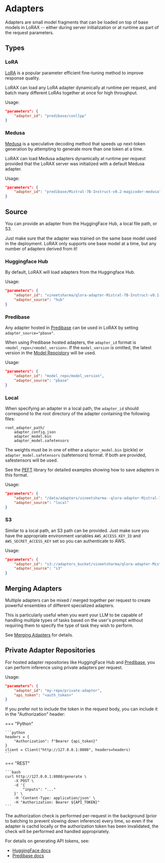 # Adapters

Adapters are small model fragments that can be loaded on top of base models in LoRAX -- either during server initialization
or at runtime as part of the request parameters.

## Types

### LoRA

[LoRA](./lora.md) is a popular parameter efficient fine-tuning method to improve response quality.

LoRAX can load any LoRA adapter dynamically at runtime per request, and batch many different LoRAs together at once
for high throughput.

Usage:

```json
"parameters": {
    "adapter_id": "predibase/conllpp"
}
```

### Medusa

[Medusa](./medusa.md) is a speculative decoding method that speeds up next-token generation by attempting to generate
more than one token at a time.

LoRAX can load Medusa adapters dynamically at runtime per request provided that the LoRAX server was initialized with a
default Medusa adapter.

Usage:

```json
"parameters": {
    "adapter_id": "predibase/Mistral-7B-Instruct-v0.2-magicoder-medusa"
}
```

## Source

You can provide an adapter from the HuggingFace Hub, a local file path, or S3. 

Just make sure that the adapter was trained on the same base model used in the deployment. LoRAX only supports one base model at a time, but any number of adapters derived from it!

### Huggingface Hub

By default, LoRAX will load adapters from the Huggingface Hub.

Usage:

```json
"parameters": {
    "adapter_id": "vineetsharma/qlora-adapter-Mistral-7B-Instruct-v0.1-gsm8k",
    "adapter_source": "hub"
}
```

### Predibase

Any adapter hosted in [Predibase](https://predibase.com/) can be used in LoRAX by setting `adapter_source="pbase"`.

When using Predibase hosted adapters, the `adapter_id` format is `<model_repo>/<model_version>`. If the `model_version` is
omitted, the latest version in the [Model Repoistory](https://docs.predibase.com/ui-guide/Supervised-ML/models/model-repos)
will be used.

Usage:

```json
"parameters": {
    "adapter_id": "model_repo/model_version",
    "adapter_source": "pbase"
}
```

### Local

When specifying an adapter in a local path, the `adapter_id` should correspond to the root directory of the adapter containing the following files:

```shell
root_adapter_path/
    adapter_config.json
    adapter_model.bin
    adapter_model.safetensors
```

The weights must be in one of either a `adapter_model.bin` (pickle) or `adapter_model.safetensors` (safetensors) format. If both are provided, safestensors will be used.

See the [PEFT](https://github.com/huggingface/peft) library for detailed examples showing how to save adapters in this format.

Usage:

```json
"parameters": {
    "adapter_id": "/data/adapters/vineetsharma--qlora-adapter-Mistral-7B-Instruct-v0.1-gsm8k",
    "adapter_source": "local"
}
```

### S3

Similar to a local path, an S3 path can be provided. Just make sure you have the appropriate environment variables `AWS_ACCESS_KEY_ID` and `AWS_SECRET_ACCESS_KEY` set so you can authenticate to AWS.

Usage:

```json
"parameters": {
    "adapter_id": "s3://adapters_bucket/vineetsharma/qlora-adapter-Mistral-7B-Instruct-v0.1-gsm8k",
    "adapter_source": "s3"
}
```

## Merging Adapters

Multiple adapters can be mixed / merged together per request to create powerful ensembles of different specialized adapters.

This is particularly useful when you want your LLM to be capable of handling multiple types of tasks based on the user's prompt without
requiring them to specify the type of task they wish to perform.

See [Merging Adapters](../guides/merging_adapters.md) for details.

## Private Adapter Repositories

For hosted adapter repositories like HuggingFace Hub and [Predibase](https://predibase.com/), you can perform inference using private adapters per request.

Usage:

```json
"parameters": {
    "adapter_id": "my-repo/private-adapter",
    "api_token": "<auth_token>"
}
```

If you prefer not to include the token in the request body, you can include it in the "Authorization" header:

=== "Python"

    ```python
    headers = {
        "Authorization": f"Bearer {api_token}"
    }
    client = Client("http://127.0.0.1:8080", headers=headers)
    ```

=== "REST"

    ```bash
    curl http://127.0.0.1:8080/generate \
        -X POST \
        -d '{
            "inputs": "..."
        }' \
        -H 'Content-Type: application/json' \
        -H "Authorization: Bearer ${API_TOKEN}"
    ```

The authorization check is performed per-request in the background (prior to batching to prevent slowing down inference) every time, so even if the
adapter is cachd locally or the authorization token has been invalidated, the check will be performed and handled appropriately.

For details on generating API tokens, see:

- [HuggingFace docs](https://huggingface.co/docs/hub/security-tokens)
- [Predibase docs](https://docs.predibase.com/)
